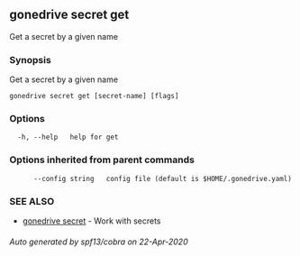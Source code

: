 ## gonedrive secret get

Get a secret by a given name

### Synopsis

Get a secret by a given name

```
gonedrive secret get [secret-name] [flags]
```

### Options

```
  -h, --help   help for get
```

### Options inherited from parent commands

```
      --config string   config file (default is $HOME/.gonedrive.yaml)
```

### SEE ALSO

* [gonedrive secret](gonedrive_secret.md)	 - Work with secrets

###### Auto generated by spf13/cobra on 22-Apr-2020
